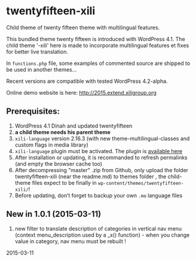 # twentyfifteen-xili

Child theme of twenty fifteen theme with multilingual features.

This bundled theme twenty fifteen is introduced with WordPress 4.1.
The child theme '-xili' here is made to incorporate multilingual features et fixes for better live translation.

In `functions.php` file, some examples of commented source are shipped to be used in another themes...

Recent versions are compatible with tested WordPress 4.2-alpha.

Online demo website is here: http://2015.extend.xiligroup.org

## Prerequisites:

1. WordPress 4.1 Dinah and updated twentyfifteen
1. **a child theme needs his parent theme**
1. `xili-language` version 2.16.3 (with new theme-multilingual-classes and custom flags in media library)
1. `xili-language` plugin must be activated. The plugin is [available here](http://wordpress.org/plugins/xili-language/)
1. After installation or updating, it is recommanded to refresh permalinks (and empty the browser cache too)
1. After decompressing "master" .zip from Github, only upload the folder twentyfifteen-xili (near the readme.md) to themes folder , the child-theme files expect to be finally in `wp-content/themes/twentyfifteen-xili/`!
1. Before updating, don’t forget to backup your own `.mo` language files

## New in 1.0.1 (2015-03-11)
1. new filter to translate description of categories in vertical nav menu (context menu_description used by a _x() function) - when you change value in category, nav menu must be rebuilt !

2015-03-11
